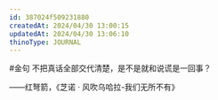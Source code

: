 ```yaml
---
id: 387024f509231880
createdAt: 2024/04/30 13:00:15
updatedAt: 2024/04/30 13:06:10
thinoType: JOURNAL
---
```

#金句 不把真话全部交代清楚，是不是就和说谎是一回事？

——红弩箭，《芝诺 · 风吹乌哈拉-我们无所不有》